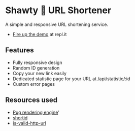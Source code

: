 # Shawty 🐫 URL Shortener

A simple and responsive URL shortening service.

- [Fire up the demo](https://shawty.davidbinneun.repl.co/) at repl.it

## Features
- Fully responsive design
- Random ID generation
- Copy your new link easily
- Dedicated statistic page for your URL at /api/statistic/:id
- Custom error pages

## Resources used
- [Pug rendering engine](https://pugjs.org/api/getting-started.html)'
- [shortid](https://www.npmjs.com/package/shortid)
- [is-valid-http-url](https://www.npmjs.com/package/is-valid-http-url)
